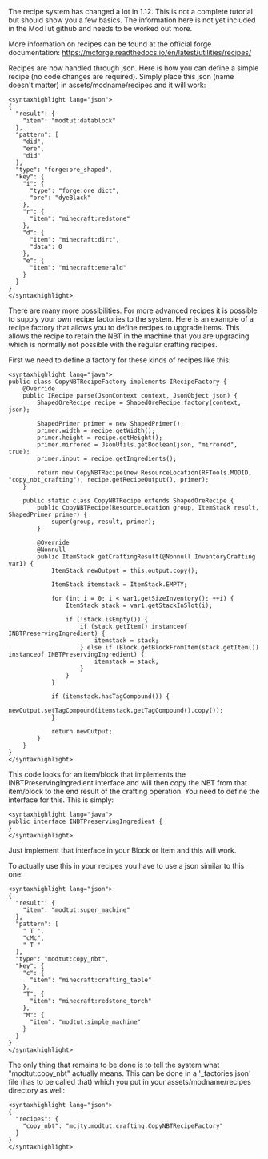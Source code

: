 The recipe system has changed a lot in 1.12. This is not a complete tutorial but should show you a few basics. The information here is not yet included in the ModTut github and needs to be worked out more.

More information on recipes can be found at the official forge documentation: https://mcforge.readthedocs.io/en/latest/utilities/recipes/

Recipes are now handled through json. Here is how you can define a simple recipe (no code changes are required). Simply place this json (name doesn't matter) in assets/modname/recipes and it will work:
```
<syntaxhighlight lang="json">
{
  "result": {
    "item": "modtut:datablock"
  },
  "pattern": [
    "did",
    "ere",
    "did"
  ],
  "type": "forge:ore_shaped",
  "key": {
    "i": {
      "type": "forge:ore_dict",
      "ore": "dyeBlack"
    },
    "r": {
      "item": "minecraft:redstone"
    },
    "d": {
      "item": "minecraft:dirt",
      "data": 0
    },
    "e": {
      "item": "minecraft:emerald"
    }
  }
}
</syntaxhighlight>
```
There are many more possibilities. For more advanced recipes it is possible to supply your own recipe factories to the system. Here is an example of a recipe factory that allows you to define recipes to upgrade items. This allows the recipe to retain the NBT in the machine that you are upgrading which is normally not possible with the regular crafting recipes.

First we need to define a factory for these kinds of recipes like this:
```
<syntaxhighlight lang="java">
public class CopyNBTRecipeFactory implements IRecipeFactory {
    @Override
    public IRecipe parse(JsonContext context, JsonObject json) {
        ShapedOreRecipe recipe = ShapedOreRecipe.factory(context, json);

        ShapedPrimer primer = new ShapedPrimer();
        primer.width = recipe.getWidth();
        primer.height = recipe.getHeight();
        primer.mirrored = JsonUtils.getBoolean(json, "mirrored", true);
        primer.input = recipe.getIngredients();

        return new CopyNBTRecipe(new ResourceLocation(RFTools.MODID, "copy_nbt_crafting"), recipe.getRecipeOutput(), primer);
    }

    public static class CopyNBTRecipe extends ShapedOreRecipe {
        public CopyNBTRecipe(ResourceLocation group, ItemStack result, ShapedPrimer primer) {
            super(group, result, primer);
        }

        @Override
        @Nonnull
        public ItemStack getCraftingResult(@Nonnull InventoryCrafting var1) {
            ItemStack newOutput = this.output.copy();

            ItemStack itemstack = ItemStack.EMPTY;

            for (int i = 0; i < var1.getSizeInventory(); ++i) {
                ItemStack stack = var1.getStackInSlot(i);

                if (!stack.isEmpty()) {
                    if (stack.getItem() instanceof INBTPreservingIngredient) {
                        itemstack = stack;
                    } else if (Block.getBlockFromItem(stack.getItem()) instanceof INBTPreservingIngredient) {
                        itemstack = stack;
                    }
                }
            }

            if (itemstack.hasTagCompound()) {
                newOutput.setTagCompound(itemstack.getTagCompound().copy());
            }

            return newOutput;
        }
    }
}
</syntaxhighlight>
```
This code looks for an item/block that implements the INBTPreservingIngredient interface and will then copy the NBT from that item/block to the end result of the crafting operation. You need to define the interface for this. This is simply:
```
<syntaxhighlight lang="java">
public interface INBTPreservingIngredient {
}
</syntaxhighlight>
```
Just implement that interface in your Block or Item and this will work.

To actually use this in your recipes you have to use a json similar to this one:
```
<syntaxhighlight lang="json">
{
  "result": {
    "item": "modtut:super_machine"
  },
  "pattern": [
    " T ",
    "cMc",
    " T "
  ],
  "type": "modtut:copy_nbt",
  "key": {
    "c": {
      "item": "minecraft:crafting_table"
    },
    "T": {
      "item": "minecraft:redstone_torch"
    },
    "M": {
      "item": "modtut:simple_machine"
    }
  }
}
</syntaxhighlight>
```
The only thing that remains to be done is to tell the system what "modtut:copy_nbt" actually means. This can be done in a '_factories.json' file (has to be called that) which you put in your assets/modname/recipes directory as well:
```
<syntaxhighlight lang="json">
{
  "recipes": {
    "copy_nbt": "mcjty.modtut.crafting.CopyNBTRecipeFactory"
  }
}
</syntaxhighlight>
```